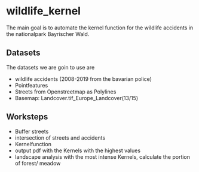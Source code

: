 # wildlife_kernel
 
 The main goal is to automate the kernel function for the wildlife accidents in the nationalpark Bayrischer Wald. 
 
 ## Datasets 
 The datasets we are goin to use are 
 - wildlife accidents (2008-2019 from the bavarian police)
 -  Pointfeatures
 -  Streets from Openstreetmap as Polylines
 -  Basemap: Landcover.tif_Europe_Landcover(13/15)

## Worksteps 
- Buffer streets 
- intersection of streets and accidents 
- Kernelfunction
- output pdf with the Kernels with the highest values
- landscape analysis with the most intense Kernels, calculate the portion of forest/ meadow

